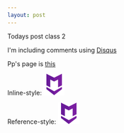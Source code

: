 ```yaml
---
layout: post
---
```

Todays post class 2

I'm including comments using [Disqus](http://www.disqus.com)

Pp's page is [this](http://priscillapi.github.io)
 
Inline-style: 
![alt text](https://github.com/adam-p/markdown-here/raw/master/src/common/images/icon48.png "Logo Title Text 1")

Reference-style: 
![alt text][logo]

[logo]: https://github.com/adam-p/markdown-here/raw/master/src/common/images/icon48.png "Logo Title Text 2"
